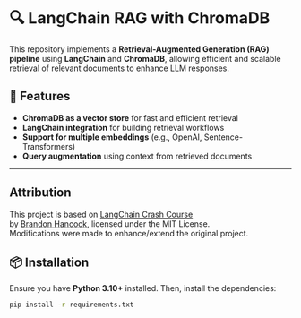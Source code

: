 # 🔍 LangChain RAG with ChromaDB

This repository implements a **Retrieval-Augmented Generation (RAG) pipeline** using **LangChain** and **ChromaDB**, allowing efficient and scalable retrieval of relevant documents to enhance LLM responses.

## 🚀 Features  
- **ChromaDB as a vector store** for fast and efficient retrieval  
- **LangChain integration** for building retrieval workflows  
- **Support for multiple embeddings** (e.g., OpenAI, Sentence-Transformers)  
- **Query augmentation** using context from retrieved documents  

---

## Attribution

This project is based on [LangChain Crash Course](https://github.com/bhancockio/langchain-crash-course)  
by [Brandon Hancock](https://github.com/bhancockio), licensed under the MIT License.  
Modifications were made to enhance/extend the original project.



## 📦 Installation  

Ensure you have **Python 3.10+** installed. Then, install the dependencies:

```sh
pip install -r requirements.txt

